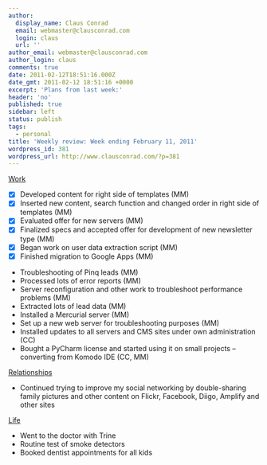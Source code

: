 ```yaml
---
author:
  display_name: Claus Conrad
  email: webmaster@clausconrad.com
  login: claus
  url: ''
author_email: webmaster@clausconrad.com
author_login: claus
comments: true
date: 2011-02-12T18:51:16.000Z
date_gmt: 2011-02-12 18:51:16 +0000
excerpt: 'Plans from last week:'
header: 'no'
published: true
sidebar: left
status: publish
tags:
  - personal
title: 'Weekly review: Week ending February 11, 2011'
wordpress_id: 381
wordpress_url: http://www.clausconrad.com/?p=381
---
```

<span style="text-decoration: underline">Work</span>

*   [X] Developed content for right side of templates (MM)
*   [X] Inserted new content, search function and changed order in right side of templates (MM)
*   [X] Evaluated offer for new servers (MM)
*   [X] Finalized specs and accepted offer for development of new newsletter type (MM)
*   [X] Began work on user data extraction script (MM)
*   [X] Finished migration to Google Apps (MM)
*   Troubleshooting of Pinq leads (MM)
*   Processed lots of error reports (MM)
*   Server reconfiguration and other work to troubleshoot performance problems (MM)
*   Extracted lots of lead data (MM)
*   Installed a Mercurial server (MM)
*   Set up a new web server for troubleshooting purposes (MM)
*   Installed updates to all servers and CMS sites under own administration (CC)
*   Bought a PyCharm license and started using it on small projects – converting from Komodo IDE (CC, MM)

<span style="text-decoration: underline">Relationships</span>

*   Continued trying to improve my social networking by double-sharing family pictures and other content on Flickr, Facebook, Diigo, Amplify and other sites

<span style="text-decoration: underline">Life</span>

*   Went to the doctor with Trine
*   Routine test of smoke detectors
*   Booked dentist appointments for all kids
